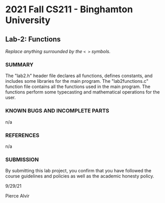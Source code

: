 # 2021 Fall CS211 - Binghamton University

## Lab-2: Functions

*Replace anything surrounded by the `< >` symbols.*

### SUMMARY

The "lab2.h" header file declares all functions, defines constants, and includes some libraries for the main program. The "lab2functions.c" function file contains all the functions used in the main program. The functions perform some typecasting and mathematical operations for the user. 

### KNOWN BUGS AND INCOMPLETE PARTS

n/a

### REFERENCES

n/a

### SUBMISSION

By submitting this lab project, you confirm that you have followed the course guidelines and policies as well as the academic honesty policy.

9/29/21

Pierce Alvir

